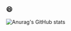 ### 😄

![Anurag's GitHub stats](https://github-readme-stats.vercel.app/api?username=JoonPyo-Hong&show_icons=true&theme=radical)

